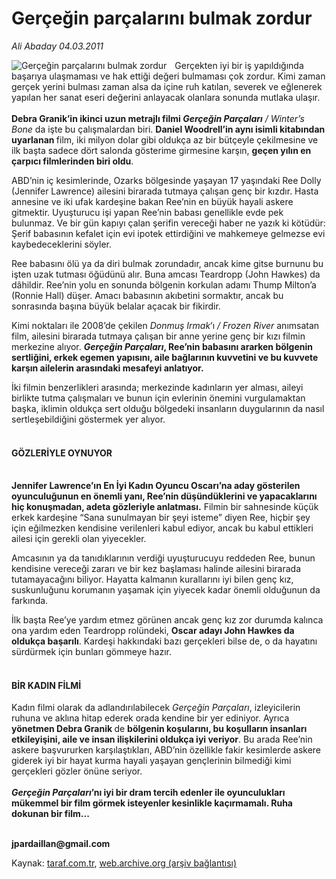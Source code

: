 # Gerçeğin parçalarını bulmak zordur

*Ali Abaday 04.03.2011*

<div class="yazi"><img align="left" alt="Gerçeğin parçalarını bulmak zordur" border="0" src="http://www.taraf.com.tr/fotoraflar/makaleler/gercegin-parcalarini-bulmak-zordur_705_orijinal.jpg" style="border-right-width:10px; border-color:#FFFFFF"/><p>Gerçekten iyi bir iş yapıldığında başarıya ulaşmaması ve hak ettiği değeri bulmaması çok zordur. Kimi zaman gerçek yerini bulması zaman alsa da içine ruh katılan, severek ve eğlenerek yapılan her sanat eseri değerini anlayacak olanlara sonunda mutlaka ulaşır.<br/><br/><b>Debra Granik’in ikinci uzun metrajlı filmi <i>Gerçeğin Parçaları</i></b><i> / Winter’s Bone </i>da işte bu çalışmalardan biri. <b>Daniel Woodrell’in aynı isimli kitabından uyarlanan </b>film, iki milyon dolar gibi oldukça az bir bütçeyle çekilmesine ve ilk başta sadece dört salonda gösterime girmesine karşın, <b>geçen yılın en çarpıcı filmlerinden biri oldu</b>.</p>
<p>ABD’nin iç kesimlerinde, Ozarks bölgesinde yaşayan 17 yaşındaki Ree Dolly (Jennifer Lawrence) ailesini birarada tutmaya çalışan genç bir kızdır. Hasta annesine ve iki ufak kardeşine bakan Ree’nin en büyük hayali askere gitmektir. Uyuşturucu işi yapan Ree’nin babası genellikle evde pek bulunmaz. Ve bir gün kapıyı çalan şerifin vereceği haber ne yazık ki kötüdür: Şerif babasının kefalet için evi ipotek ettirdiğini ve mahkemeye gelmezse evi kaybedeceklerini söyler.</p>
<p>Ree babasını ölü ya da diri bulmak zorundadır, ancak kime gitse burnunu bu işten uzak tutması öğüdünü alır. Buna amcası Teardropp (John Hawkes) da dâhildir. Ree’nin yolu en sonunda bölgenin korkulan adamı Thump Milton’a (Ronnie Hall) düşer. Amacı babasının akıbetini sormaktır, ancak bu sonrasında başına büyük belalar açacak bir fikirdir.</p>
<p>Kimi noktaları ile 2008’de çekilen <i>Donmuş Irmak</i>’ı<i> / Frozen River </i>anımsatan film, ailesini birarada tutmaya çalışan bir anne yerine genç bir kızı filmin merkezine alıyor. <b><i>Gerçeğin Parçaları</i>, Ree’nin babasını ararken bölgenin sertliğini, erkek egemen yapısını, aile bağlarının kuvvetini ve bu kuvvete karşın ailelerin arasındaki mesafeyi anlatıyor.</b></p>
<p>İki filmin benzerlikleri arasında; merkezinde kadınların yer alması, aileyi birlikte tutma çalışmaları ve bunun için evlerinin önemini vurgulamaktan başka, iklimin oldukça sert olduğu bölgedeki insanların duygularının da nasıl sertleşebildiğini göstermek yer alıyor.</p>
<h4><br/>GÖZLERİYLE OYNUYOR</h4>
<p><b><br/>Jennifer Lawrence’ın En İyi Kadın Oyuncu Oscarı’na aday gösterilen oyunculuğunun en önemli yanı, Ree’nin düşündüklerini ve yapacaklarını hiç konuşmadan, adeta gözleriyle anlatması.</b> Filmin bir sahnesinde küçük erkek kardeşine “Sana sunulmayan bir şeyi isteme” diyen Ree, hiçbir şey için eğilmezken kendisine verilenleri kabul ediyor, ancak bu kabul ettikleri ailesi için gerekli olan yiyecekler. </p>
<p>Amcasının ya da tanıdıklarının verdiği uyuşturucuyu reddeden Ree, bunun kendisine vereceği zararı ve bir kez başlaması halinde ailesini birarada tutamayacağını biliyor. Hayatta kalmanın kurallarını iyi bilen genç kız, suskunluğunu korumanın yaşamak için yiyecek kadar önemli olduğunun da farkında.</p>
<p>İlk başta Ree’ye yardım etmez görünen ancak genç kız zor durumda kalınca ona yardım eden Teardropp rolündeki, <b>Oscar adayı John Hawkes da oldukça başarılı</b>. Kardeşi hakkındaki bazı gerçekleri bilse de, o da hayatını sürdürmek için bunları gömmeye hazır.</p>
<h4><br/>BİR KADIN FİLMİ</h4>
<p>Kadın filmi olarak da adlandırılabilecek <i>Gerçeğin Parçaları</i>, izleyicilerin ruhuna ve aklına hitap ederek orada kendine bir yer ediniyor. Ayrıca <b>yönetmen Debra Granik </b>de <b>bölgenin koşularını, bu koşulların insanları etkileyişini, aile ve insan ilişkilerini oldukça iyi veriyor</b>. Bu arada Ree’nin askere başvururken karşılaştıkları, ABD’nin özellikle fakir kesimlerde askere giderek iyi bir hayat kurma hayali yaşayan gençlerinin bilmediği kimi gerçekleri gözler önüne seriyor.<br/><br/><b><i>Gerçeğin Parçaları</i></b><b>’nı iyi bir dram tercih edenler ile oyunculukları mükemmel bir film görmek isteyenler kesinlikle kaçırmamalı. Ruha dokunan bir film...</b></p>
<p><b><br/>jpardaillan@gmail.com</b><b><i></i></b></p>
</div>

Kaynak: [taraf.com.tr](http://www.taraf.com.tr/ali-abaday/makale-gercegin-parcalarini-bulmak-zordur.htm), [web.archive.org (arşiv bağlantısı)](http://web.archive.org/web/20130623035937/http://www.taraf.com.tr/ali-abaday/makale-gercegin-parcalarini-bulmak-zordur.htm)
